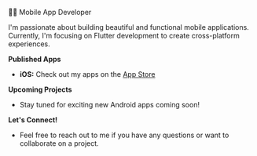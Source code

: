 
👨‍💻 Mobile App Developer

I'm passionate about building beautiful and functional mobile applications. Currently, I'm focusing on Flutter development to create cross-platform experiences.

**Published Apps**

* **iOS:** Check out my apps on the [App Store](https://apps.apple.com/us/developer/berk-dogan/id1683312256)

**Upcoming Projects**

* Stay tuned for exciting new Android apps coming soon!

**Let's Connect!**

* Feel free to reach out to me if you have any questions or want to collaborate on a project.
